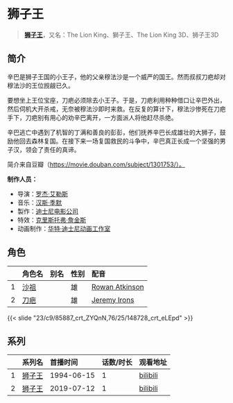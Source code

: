 # 狮子王


> <u>**[狮子王](http://bgm.tv/subject/22985)**</u>，又名：The Lion King、獅子王、The Lion King 3D、狮子王3D

## 简介


辛巴是狮子王国的小王子，他的父亲穆法沙是一个威严的国王。然而叔叔刀疤却对穆法沙的王位觊觎已久。

要想坐上王位宝座，刀疤必须除去小王子。于是，刀疤利用种种借口让辛巴外出，然后伺机大开杀戒，无奈被穆法沙即时来救。在反复的算计下，穆法沙惨死在刀疤手下，刀疤别有用心的劝辛巴离开，一方面派人将他赶尽杀绝。

辛巴逃亡中遇到了机智的丁满和善良的彭彭，他们抚养辛巴长成雄壮的大狮子，鼓励他回去森林复国。在接下来一场复国救民的斗争中，辛巴真正长成一个坚强的男子汉，领会了责任的真谛。

简介来自豆瓣（https://movie.douban.com/subject/1301753/）。

**制作人员：**
- 导演：[罗杰·艾勒斯](http://bgm.tv/person/15529)
- 音乐：[汉斯·季默](http://bgm.tv/person/10496)
- 製作：[迪士尼电影公司](http://bgm.tv/person/6816)
- 特效：[克里斯托弗·詹金斯](http://bgm.tv/person/47216)
- 动画制作：[华特·迪士尼动画工作室](http://bgm.tv/person/13956)

## 角色

|     |   角色名   |   别名  | 性别 |  配音  |
|:--- |:------  |:----      |:---  |:--   |
| 1 | [沙祖](http://bgm.tv/character/85887) |  | 雄 | [Rowan Atkinson](http://bgm.tv/person/33334) |
| 2 | [刀疤](http://bgm.tv/character/148728) |  | 雄 | [Jeremy Irons](http://bgm.tv/person/59243) |

{{< slide "23/c9/85887_crt_ZYQnN,76/25/148728_crt_eLEpd" >}}

## 系列

|     | 系列名 | 首播时间       | 话数/时长 | 观看地址                                                      |
| :-- | :-- | :--------- | :---- | :-------------------------------------------------------- |
| 1   |[狮子王](https://bgm.tv/subject/22985)| 1994-06-15 | 1     | [bilibili](https://www.bilibili.com/bangumi/play/ss46258) |
| 2   |[狮子王](https://bgm.tv/subject/209567)| 2019-07-12 | 1     | [bilibili](https://www.bilibili.com/bangumi/play/ss46289) |



